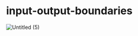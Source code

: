 # input-output-boundaries
![Untitled (5)](https://github.com/DeGraciaMathieu/input-output-boundaries/assets/11473997/75387855-548d-4698-beaa-30092c9b2036)
